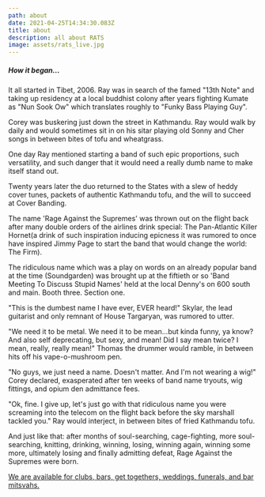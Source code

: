 ```yaml
---
path: about
date: 2021-04-25T14:34:30.083Z
title: about
description: all about RATS
image: assets/rats_live.jpg
---
```

<h5>How it began...</h5>

It all started in Tibet, 2006.  Ray was in search of the famed "13th Note" and taking up residency at a local buddhist colony after years fighting Kumate as "Nun Sook Ow" which translates roughly to "Funky Bass Playing Guy".

Corey was buskering just down the street in Kathmandu.  Ray would walk by daily and would sometimes sit in on his sitar playing old Sonny and Cher songs in between bites of tofu and wheatgrass. 

One day Ray mentioned starting a band of such epic proportions, such versatility, and such danger that it would need a really dumb name to make itself stand out. 

Twenty years later the duo returned to the States with a slew of heddy cover tunes, packets of authentic Kathmandu tofu,  and the will to succeed at Cover Banding.  

The name 'Rage Against the Supremes' was thrown out on the flight back after many double orders of the airlines drink special: The Pan-Atlantic Killer Hornet(a drink of such inspiration inducing epicness it was rumored to once have inspired Jimmy Page to start the band that would change the world: The Firm).  

The ridiculous name which was a play on words on an already popular band at the time (Soundgarden) was brought up at the fiftieth or so  'Band Meeting To Discuss Stupid Names' held at the local Denny's on 600 south and main. Booth three. Section one. 

"This is the dumbest name I have ever, EVER heard!" Skylar, the lead guitarist and only remnant of House Targaryan,  was rumored to utter.

"We need it to be metal. We need it to be mean...but kinda funny, ya know? And also self deprecating, but sexy, and mean!  Did I say mean twice? I mean, really, really mean!" Thomas the drummer would ramble, in between hits off his vape-o-mushroom pen.

"No guys, we just need a name. Doesn't matter. And I'm not wearing a wig!" Corey declared, exasperated after ten weeks of band name tryouts, wig fittings, and opium den admittance fees.

"Ok, fine. I give up, let's just go with that ridiculous name you were screaming into the telecom on the flight back before the sky marshall tackled you." Ray would interject, in between bites of fried Kathmandu tofu.

And just like that:  after months of soul-searching, cage-fighting, more soul-searching, knitting, drinking, winning, losing, winning again, winning some more, ultimately losing and finally admitting defeat, Rage Against the Supremes were born.  

[We are available for clubs, bars, get togethers, weddings, funerals, and bar mitsvahs.](https://www.ratsband.com/contact)